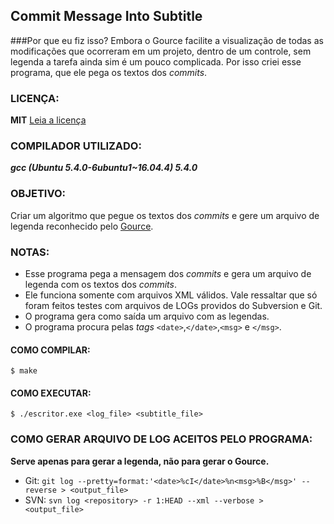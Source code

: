 ## Commit Message Into Subtitle

###Por que eu fiz isso?
Embora o Gource facilite a visualização de todas as modificações que ocorreram em um projeto, dentro de um controle, sem legenda a tarefa ainda sim é um pouco complicada. Por isso criei esse programa, que ele pega os textos dos *commits*.

### LICENÇA:
**MIT**
[Leia a licença](LICENSE)

### COMPILADOR UTILIZADO:
***gcc (Ubuntu 5.4.0-6ubuntu1~16.04.4) 5.4.0***

### OBJETIVO:
Criar um algoritmo que pegue os textos dos *commits* e gere um arquivo de legenda reconhecido pelo [Gource](https://github.com/acaudwell/Gource).

### NOTAS:
- Esse programa pega a mensagem dos *commits* e gera um arquivo de legenda com os textos dos *commits*.
- Ele funciona somente com arquivos XML válidos. Vale ressaltar que só foram feitos testes com arquivos de LOGs providos do Subversion e Git.
- O programa gera como saída um arquivo com as legendas.
- O programa procura pelas *tags* `<date>`,`</date>`,`<msg>` e `</msg>`.

#### COMO COMPILAR:
`$ make`

#### COMO EXECUTAR:
`$ ./escritor.exe <log_file> <subtitle_file>`

### COMO GERAR ARQUIVO DE LOG ACEITOS PELO PROGRAMA:

**Serve apenas para gerar a legenda, não para gerar o Gource.**

- Git: `git log --pretty=format:'<date>%cI</date>%n<msg>%B</msg>' --reverse > <output_file>`
- SVN: `svn log <repository> -r 1:HEAD --xml --verbose > <output_file>`
